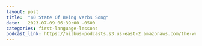 ```yaml
---
layout: post
title:  "40 State Of Being Verbs Song"
date:   2023-07-09 06:39:00 -0500
categories: first-language-lessons
podcast_link: https://nilbus-podcasts.s3.us-east-2.amazonaws.com/the-well-trained-mind/First%20Language%20Lessons/40%20State%20Of%20Being%20Verbs%20Song.mp3
---
```

